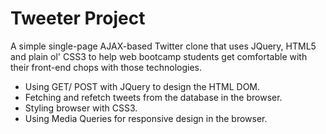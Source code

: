 # Tweeter Project

A simple single-page AJAX-based Twitter clone that uses JQuery, HTML5 and plain ol' CSS3 to help web bootcamp students get comfortable with their front-end chops with those technologies.

* Using GET/ POST with JQuery to design the HTML DOM.
* Fetching and refetch tweets from the database in the browser.
* Styling browser with CSS3.
* Using Media Queries for responsive design in the browser.

